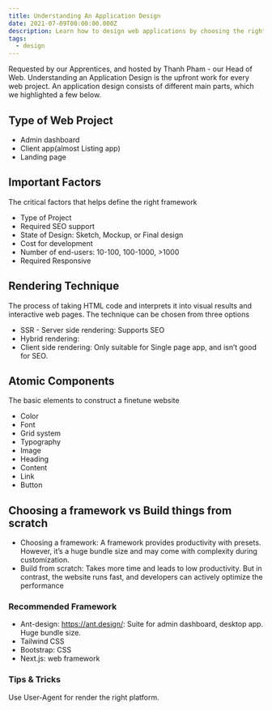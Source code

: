 ```yaml
---
title: Understanding An Application Design
date: 2021-07-09T00:00:00.000Z
description: Learn how to design web applications by choosing the right project type, rendering technique, atomic components, and frameworks like Next.js or Ant-design for fast, SEO-friendly websites.
tags:
  - design
---
```


Requested by our Apprentices, and hosted by Thanh Pham - our Head of Web. Understanding an Application Design is the upfront work for every web project. An application design consists of different main parts, which we highlighted a few below.

## Type of Web Project

* Admin dashboard
* Client app(almost Listing app)
* Landing page

## Important Factors

The critical factors that helps define the right framework

* Type of Project
* Required SEO support
* State of Design: Sketch, Mockup, or Final design
* Cost for development
* Number of end-users: 10-100, 100-1000, >1000
* Required Responsive

## Rendering Technique

The process of taking HTML code and interprets it into visual results and interactive web pages. The technique can be chosen from three options

* SSR - Server side rendering: Supports SEO
* Hybrid rendering:
* Client side rendering: Only suitable for Single page app, and isn’t good for SEO.

## Atomic Components

The basic elements to construct a finetune website

* Color
* Font
* Grid system
* Typography
* Image
* Heading
* Content
* Link
* Button

## Choosing a framework vs Build things from scratch

* Choosing a framework: A framework provides productivity with presets. However, it’s a huge bundle size and may come with complexity during customization.
* Build from scratch: Takes more time and leads to low productivity. But in contrast, the website runs fast, and developers can actively optimize the performance

### Recommended Framework

* Ant-design: <https://ant.design/>: Suite for admin dashboard, desktop app. Huge bundle size.
* Tailwind CSS
* Bootstrap: CSS
* Next.js: web framework

### Tips & Tricks

Use User-Agent for render the right platform.

